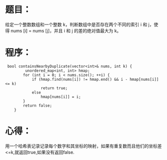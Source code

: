 # 题目：
给定一个整数数组和一个整数 k，判断数组中是否存在两个不同的索引 i 和 j，使得 nums [i] = nums [j]，并且 i 和 j 的差的绝对值最大为 k。
# 程序：
~~~
 bool containsNearbyDuplicate(vector<int>& nums, int k) {
         unordered_map<int, int> hmap;
        for (int i = 0; i < nums.size(); ++i) {
            if (hmap.find(nums[i]) != hmap.end() && i - hmap[nums[i]] <= k) 
                return true;
            else 
                hmap[nums[i]] = i;
        }
        return false;
    }
~~~
# 心得：
用一个哈希表记录记录每个数字和其坐标的映射，如果有重复数而且他们的坐标差<=k,就返回true,如果没有返回false.
